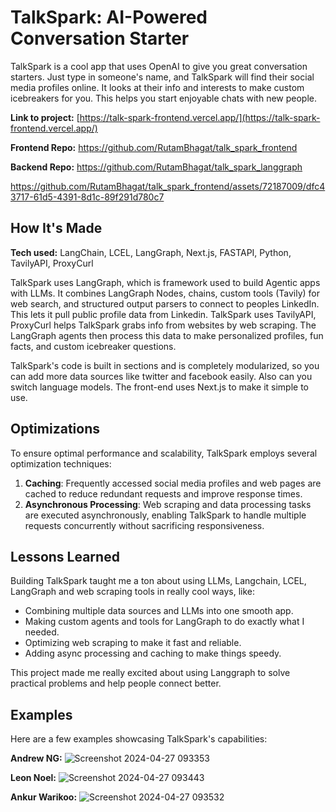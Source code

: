 # TalkSpark: AI-Powered Conversation Starter

TalkSpark is a cool app that uses OpenAI to give you great conversation starters. Just type in someone's name, and TalkSpark will find their social media profiles online. It looks at their info and interests to make custom icebreakers for you. This helps you start enjoyable chats with new people.

**Link to project:** [https://talk-spark-frontend.vercel.app/](https://talk-spark-frontend.vercel.app/)

**Frontend Repo:** https://github.com/RutamBhagat/talk_spark_frontend

**Backend Repo:** https://github.com/RutamBhagat/talk_spark_langgraph

https://github.com/RutamBhagat/talk_spark_frontend/assets/72187009/dfc43717-61d5-4391-8d1c-89f291d780c7

## How It's Made

**Tech used:** LangChain, LCEL, LangGraph, Next.js, FASTAPI, Python, TavilyAPI, ProxyCurl

TalkSpark uses LangGraph, which is framework used to build Agentic apps with LLMs. It combines LangGraph Nodes, chains, custom tools (Tavily) for web search, and structured output parsers to connect to peoples LinkedIn. This lets it pull public profile data from Linkedin. TalkSpark uses TavilyAPI, ProxyCurl helps TalkSpark grabs info from websites by web scraping. The LangGraph agents then process this data to make personalized profiles, fun facts, and custom icebreaker questions.

TalkSpark's code is built in sections and is completely modularized, so you can add more data sources like twitter and facebook easily. Also can you switch language models. The front-end uses Next.js to make it simple to use.

## Optimizations

To ensure optimal performance and scalability, TalkSpark employs several optimization techniques:

1. **Caching**: Frequently accessed social media profiles and web pages are cached to reduce redundant requests and improve response times.
2. **Asynchronous Processing**: Web scraping and data processing tasks are executed asynchronously, enabling TalkSpark to handle multiple requests concurrently without sacrificing responsiveness.

## Lessons Learned

Building TalkSpark taught me a ton about using LLMs, Langchain, LCEL, LangGraph and web scraping tools in really cool ways, like:

- Combining multiple data sources and LLMs into one smooth app.
- Making custom agents and tools for LangGraph to do exactly what I needed.
- Optimizing web scraping to make it fast and reliable.
- Adding async processing and caching to make things speedy.

This project made me really excited about using Langgraph to solve practical problems and help people connect better.

## Examples

Here are a few examples showcasing TalkSpark's capabilities:

**Andrew NG:**
![Screenshot 2024-04-27 093353](https://github.com/RutamBhagat/talk_spark_frontend/assets/72187009/b86571e3-f384-470a-b38b-7d1f7bdb2ed0)

**Leon Noel:**
![Screenshot 2024-04-27 093443](https://github.com/RutamBhagat/talk_spark_frontend/assets/72187009/85e1fc08-9310-4aa4-891f-23eda8d72f60)

**Ankur Warikoo:**
![Screenshot 2024-04-27 093532](https://github.com/RutamBhagat/talk_spark_frontend/assets/72187009/dd5c1784-1951-418e-a956-f084589a0334)
